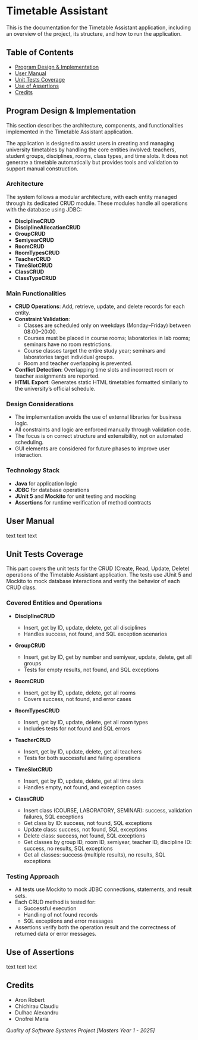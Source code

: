 # Timetable Assistant

This is the documentation for the Timetable Assistant application, including an overview of the project, its structure, and how to run the application.



## Table of Contents

- [Program Design & Implementation](#program-design--implementation)
- [User Manual](#user-manual)
- [Unit Tests Coverage](#unit-tests-coverage)
- [Use of Assertions](#use-of-assertions)
- [Credits](#credits)



## Program Design & Implementation

This section describes the architecture, components, and functionalities implemented in the Timetable Assistant application.

The application is designed to assist users in creating and managing university timetables by handling the core entities involved: teachers, student groups, disciplines, rooms, class types, and time slots. It does not generate a timetable automatically but provides tools and validation to support manual construction.

### Architecture

The system follows a modular architecture, with each entity managed through its dedicated CRUD module. These modules handle all operations with the database using JDBC:

- **DisciplineCRUD**
- **DisciplineAllocationCRUD**
- **GroupCRUD**
- **SemiyearCRUD**
- **RoomCRUD**
- **RoomTypesCRUD**
- **TeacherCRUD**
- **TimeSlotCRUD**
- **ClassCRUD**
- **ClassTypeCRUD**


### Main Functionalities

- **CRUD Operations**: Add, retrieve, update, and delete records for each entity.
- **Constraint Validation**:
  - Classes are scheduled only on weekdays (Monday–Friday) between 08:00–20:00.
  - Courses must be placed in course rooms; laboratories in lab rooms; seminars have no room restrictions.
  - Course classes target the entire study year; seminars and laboratories target individual groups.
  - Room and teacher overlapping is prevented.
- **Conflict Detection**: Overlapping time slots and incorrect room or teacher assignments are reported.
- **HTML Export**: Generates static HTML timetables formatted similarly to the university’s official schedule.

### Design Considerations

- The implementation avoids the use of external libraries for business logic.
- All constraints and logic are enforced manually through validation code.
- The focus is on correct structure and extensibility, not on automated scheduling.
- GUI elements are considered for future phases to improve user interaction.

### Technology Stack

- **Java** for application logic
- **JDBC** for database operations
- **JUnit 5** and **Mockito** for unit testing and mocking
- **Assertions** for runtime verification of method contracts


## User Manual

text text text



## Unit Tests Coverage

This part covers the unit tests for the CRUD (Create, Read, Update, Delete) operations of the Timetable Assistant application.
The tests use JUnit 5 and Mockito to mock database interactions and verify the behavior of each CRUD class.

### Covered Entities and Operations

- **DisciplineCRUD**
  - Insert, get by ID, update, delete, get all disciplines
  - Handles success, not found, and SQL exception scenarios

- **GroupCRUD**
  - Insert, get by ID, get by number and semiyear, update, delete, get all groups
  - Tests for empty results, not found, and SQL exceptions

- **RoomCRUD**
  - Insert, get by ID, update, delete, get all rooms
  - Covers success, not found, and error cases

- **RoomTypesCRUD**
  - Insert, get by ID, update, delete, get all room types
  - Includes tests for not found and SQL errors

- **TeacherCRUD**
  - Insert, get by ID, update, delete, get all teachers
  - Tests for both successful and failing operations

- **TimeSlotCRUD**
  - Insert, get by ID, update, delete, get all time slots
  - Handles empty, not found, and exception cases

- **ClassCRUD**
  - Insert class (COURSE, LABORATORY, SEMINAR): success, validation failures, SQL exceptions
  - Get class by ID: success, not found, SQL exceptions
  - Update class: success, not found, SQL exceptions
  - Delete class: success, not found, SQL exceptions
  - Get classes by group ID, room ID, semiyear, teacher ID, discipline ID: success, no results, SQL exceptions
  - Get all classes: success (multiple results), no results, SQL exceptions

### Testing Approach

- All tests use Mockito to mock JDBC connections, statements, and result sets.
- Each CRUD method is tested for:
  - Successful execution
  - Handling of not found records
  - SQL exceptions and error messages
- Assertions verify both the operation result and the correctness of returned data or error messages.



## Use of Assertions

text text text



## Credits

* Aron Robert
* Chichirau Claudiu
* Dulhac Alexandru
* Onofrei Maria

_Quality of Software Systems Project
[Masters Year 1 - 2025]_
